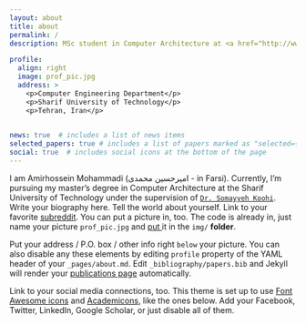 ```yaml
---
layout: about
title: about
permalink: /
description: MSc student in Computer Architecture at <a href="http://www.en.sharif.edu/">Sharif University of Technology </a>

profile:
  align: right
  image: prof_pic.jpg
  address: >
    <p>Computer Engineering Department</p>
    <p>Sharif University of Technology</p>
    <p>Tehran, Iran</p>
  

news: true  # includes a list of news items
selected_papers: true # includes a list of papers marked as "selected={true}"
social: true  # includes social icons at the bottom of the page
---
```

I am Amirhossein Mohammadi (امیرحسین محمدی - in Farsi). Currently, I’m pursuing my master’s degree in Computer Architecture at the Sharif University of Technology under the supervision of <a href="http://sharif.ir/~koohi/index.htm">`Dr. Somayyeh Koohi`</a>.
Write your biography here. Tell the world about yourself. Link to your favorite [subreddit](http://reddit.com). You can put a picture in, too. The code is already in, just name your picture `prof_pic.jpg` and <u>put </u>it in the `img/` **folder**.

Put your address / P.O. box / other info right `below` your picture. You can also disable any these elements by editing `profile` property of the YAML header of your `_pages/about.md`. Edit `_bibliography/papers.bib` and Jekyll will render your [publications page](/al-folio/publications/) automatically.

Link to your social media connections, too. This theme is set up to use [Font Awesome icons](http://fortawesome.github.io/Font-Awesome/) and [Academicons](https://jpswalsh.github.io/academicons/), like the ones below. Add your Facebook, Twitter, LinkedIn, Google Scholar, or just disable all of them.

